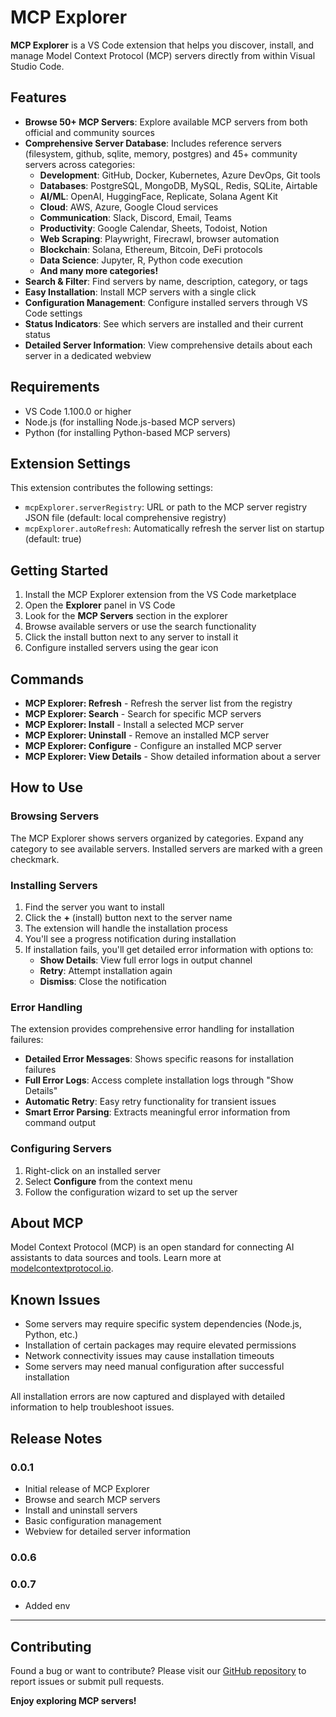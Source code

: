 # MCP Explorer

**MCP Explorer** is a VS Code extension that helps you discover, install, and manage Model Context Protocol (MCP) servers directly from within Visual Studio Code.

## Features

- **Browse 50+ MCP Servers**: Explore available MCP servers from both official and community sources
- **Comprehensive Server Database**: Includes reference servers (filesystem, github, sqlite, memory, postgres) and 45+ community servers across categories:
  - **Development**: GitHub, Docker, Kubernetes, Azure DevOps, Git tools
  - **Databases**: PostgreSQL, MongoDB, MySQL, Redis, SQLite, Airtable  
  - **AI/ML**: OpenAI, HuggingFace, Replicate, Solana Agent Kit
  - **Cloud**: AWS, Azure, Google Cloud services
  - **Communication**: Slack, Discord, Email, Teams
  - **Productivity**: Google Calendar, Sheets, Todoist, Notion
  - **Web Scraping**: Playwright, Firecrawl, browser automation
  - **Blockchain**: Solana, Ethereum, Bitcoin, DeFi protocols
  - **Data Science**: Jupyter, R, Python code execution
  - **And many more categories!**
- **Search & Filter**: Find servers by name, description, category, or tags
- **Easy Installation**: Install MCP servers with a single click
- **Configuration Management**: Configure installed servers through VS Code settings
- **Status Indicators**: See which servers are installed and their current status
- **Detailed Server Information**: View comprehensive details about each server in a dedicated webview

## Requirements

- VS Code 1.100.0 or higher
- Node.js (for installing Node.js-based MCP servers)
- Python (for installing Python-based MCP servers)

## Extension Settings

This extension contributes the following settings:

* `mcpExplorer.serverRegistry`: URL or path to the MCP server registry JSON file (default: local comprehensive registry)
* `mcpExplorer.autoRefresh`: Automatically refresh the server list on startup (default: true)

## Getting Started

1. Install the MCP Explorer extension from the VS Code marketplace
2. Open the **Explorer** panel in VS Code
3. Look for the **MCP Servers** section in the explorer
4. Browse available servers or use the search functionality
5. Click the install button next to any server to install it
6. Configure installed servers using the gear icon

## Commands

- **MCP Explorer: Refresh** - Refresh the server list from the registry
- **MCP Explorer: Search** - Search for specific MCP servers
- **MCP Explorer: Install** - Install a selected MCP server
- **MCP Explorer: Uninstall** - Remove an installed MCP server
- **MCP Explorer: Configure** - Configure an installed MCP server
- **MCP Explorer: View Details** - Show detailed information about a server

## How to Use

### Browsing Servers
The MCP Explorer shows servers organized by categories. Expand any category to see available servers. Installed servers are marked with a green checkmark.

### Installing Servers
1. Find the server you want to install
2. Click the **+** (install) button next to the server name
3. The extension will handle the installation process
4. You'll see a progress notification during installation
5. If installation fails, you'll get detailed error information with options to:
   - **Show Details**: View full error logs in output channel
   - **Retry**: Attempt installation again
   - **Dismiss**: Close the notification

### Error Handling
The extension provides comprehensive error handling for installation failures:
- **Detailed Error Messages**: Shows specific reasons for installation failures
- **Full Error Logs**: Access complete installation logs through "Show Details"
- **Automatic Retry**: Easy retry functionality for transient issues
- **Smart Error Parsing**: Extracts meaningful error information from command output

### Configuring Servers
1. Right-click on an installed server
2. Select **Configure** from the context menu
3. Follow the configuration wizard to set up the server

## About MCP

Model Context Protocol (MCP) is an open standard for connecting AI assistants to data sources and tools. Learn more at [modelcontextprotocol.io](https://modelcontextprotocol.io/).

## Known Issues

- Some servers may require specific system dependencies (Node.js, Python, etc.)
- Installation of certain packages may require elevated permissions
- Network connectivity issues may cause installation timeouts
- Some servers may need manual configuration after successful installation

All installation errors are now captured and displayed with detailed information to help troubleshoot issues.

## Release Notes

### 0.0.1

- Initial release of MCP Explorer
- Browse and search MCP servers
- Install and uninstall servers
- Basic configuration management
- Webview for detailed server information

### 0.0.6

### 0.0.7
- Added env

---

## Contributing

Found a bug or want to contribute? Please visit our [GitHub repository](https://github.com/your-repo/mcp-explorer) to report issues or submit pull requests.

**Enjoy exploring MCP servers!**
